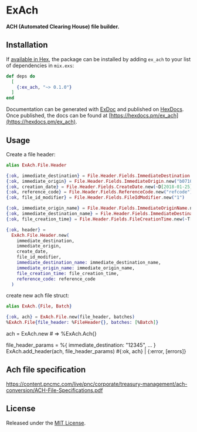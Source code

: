 # ExAch

**ACH (Automated Clearing House) file builder.**

## Installation

If [available in Hex](https://hex.pm/docs/publish), the package can be installed
by adding `ex_ach` to your list of dependencies in `mix.exs`:

```elixir
def deps do
  [
    {:ex_ach, "~> 0.1.0"}
  ]
end
```

Documentation can be generated with [ExDoc](https://github.com/elixir-lang/ex_doc)
and published on [HexDocs](https://hexdocs.pm). Once published, the docs can
be found at [https://hexdocs.pm/ex_ach](https://hexdocs.pm/ex_ach).

## Usage
Create a file header:
```elixir
alias ExAch.File.Header

{:ok, immediate_destination} = File.Header.Fields.ImmediateDestination.new("b071000505")
{:ok, immediate_origin} = File.Header.Fields.ImmediateOrigin.new("b071000505")
{:ok, creation_date} = File.Header.Fields.CreateDate.new(~D[2018-01-25])
{:ok, reference_code} = File.Header.Fields.ReferenceCode.new("refcode")
{:ok, file_id_modifier} = File.Header.Fields.FileIdModifier.new("1")

{:ok, immediate_origin_name} = File.Header.Fields.ImmediateOriginName.new("RBC ROYAL Bank"),
{:ok, immediate_destination_name} = File.Header.Fields.ImmediateDestinationName.new("RBC ROYAL Bank"),
{:ok, file_creation_time} = File.Header.Fields.FileCreationTime.new(~T[23:00:07.000])

{:ok, header} =
  ExAch.File.Header.new(
    immediate_destination,
    immediate_origin,
    create_date,
    file_id_modifier,
    immediate_destination_name: immediate_destination_name,
    immediate_origin_name: immediate_origin_name,
    file_creation_time: file_creation_time,
    reference_code: reference_code
  )
```

create new ach file struct:
```elixir
alias ExAch.{File, Batch}

{:ok, ach} = ExAch.File.new(file_header, batches)
%ExAch.File{file_header: %FileHeader{}, batches: [%Batch]}
```


ach = ExAch.new # => %ExAch.Ach{}

file_header_params = %{
  immediate_destination: "12345",
  ...
}
ExAch.add_header(ach, file_header_params)  #{:ok, ach} | {:error, [errors]}

## Ach file specification

https://content.pncmc.com/live/pnc/corporate/treasury-management/ach-conversion/ACH-File-Specifications.pdf

## License
Released under the [MIT License](http://www.opensource.org/licenses/MIT).
